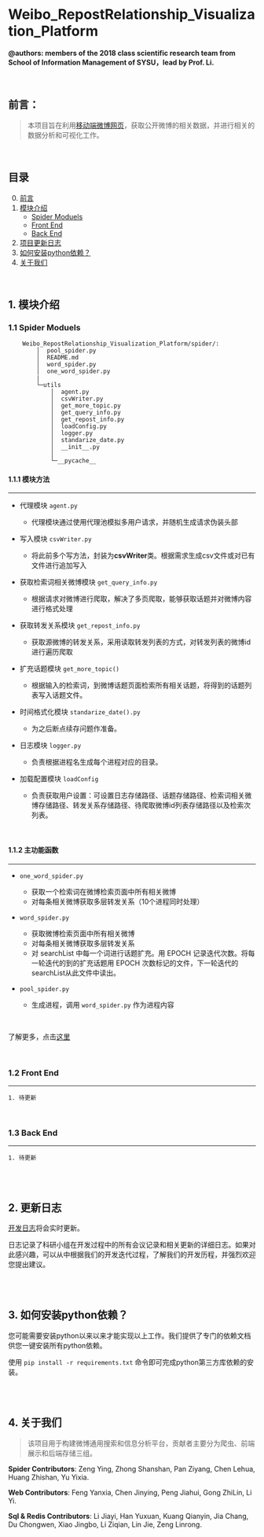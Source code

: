 # Weibo_RepostRelationship_Visualization_Platform
**@authors: members of the 2018 class scientific research team from School of Information Management of SYSU，lead by Prof. Li.**

<br>

## <span id="qianyan">前言：</span>
> 本项目旨在利用[移动端微博网页](http://m.weibo.cn)，获取公开微博的相关数据，并进行相关的数据分析和可视化工作。

<br>

## 目录
0. [前言](#qianyan)
1. [模块介绍](#moduel)
    + [Spider Moduels](#spider)
    + [Front End](#frontend)
    + [Back End](#backend)
2. [项目更新日志](#updatedocument)
3. [如何安装python依赖？](#pythondependance)
4. [关于我们](#aboutus)

<br>

## <span id="moduel">1. 模块介绍</span>

### <span id="spider"> 1.1 Spider Moduels </span>

```
    Weibo_RepostRelationship_Visualization_Platform/spider/:
        │  pool_spider.py
        │  README.md
        │  word_spider.py
        │  one_word_spider.py
        |
        └─utils
            │  agent.py
            │  csvWriter.py
            │  get_more_topic.py
            │  get_query_info.py
            │  get_repost_info.py
            │  loadConfig.py
            │  logger.py
            │  standarize_date.py
            │  __init__.py
            │
            └─__pycache__
```

#### 1.1.1 模块方法
---
- 代理模块 `agent.py`

    - 代理模块通过使用代理池模拟多用户请求，并随机生成请求伪装头部
- 写入模块 `csvWriter.py`

    - 将此前多个写方法，封装为**csvWriter**类。根据需求生成csv文件或对已有文件进行追加写入
- 获取检索词相关微博模块 `get_query_info.py`

    - 根据请求对微博进行爬取，解决了多页爬取，能够获取话题并对微博内容进行格式处理
- 获取转发关系模块 `get_repost_info.py`

    - 获取源微博的转发关系，采用读取转发列表的方式，对转发列表的微博id进行遍历爬取
- 扩充话题模块 `get_more_topic()`

    - 根据输入的检索词，到微博话题页面检索所有相关话题，将得到的话题列表写入话题文件。
- 时间格式化模块 `standarize_date().py`

    - 为之后断点续存问题作准备。
- 日志模块 `logger.py`

    - 负责根据进程名生成每个进程对应的目录。
- 加载配置模块 `loadConfig`

    - 负责获取用户设置：可设置日志存储路径、话题存储路径、检索词相关微博存储路径、转发关系存储路径、待爬取微博id列表存储路径以及检索次列表。

<br>

#### 1.1.2 主功能函数
---
- `one_word_spider.py`
    - 获取一个检索词在微博检索页面中所有相关微博
    - 对每条相关微博获取多层转发关系（10个进程同时处理）

- `word_spider.py`
    - 获取微博检索页面中所有相关微博
    - 对每条相关微博获取多层转发关系
    - 对 searchList 中每一个词进行话题扩充。用 EPOCH 记录迭代次数。将每一轮迭代的到的扩充话题用 EPOCH 次数标记的文件，下一轮迭代的searchList从此文件中读出。

- `pool_spider.py`

    - 生成进程，调用 `word_spider.py` 作为进程内容


<br>

了解更多，点击[这里](spider/README.md)

<br>

### <span id="frontend">1.2 Front End</span>
---
    1. 待更新

<br>

### <span id="backend">1.3 Back End</span>
---
    1. 待更新
<br><br>

## <span id="updatedocument">2. 更新日志</span>
[开发日志](updateLog.md)将会实时更新。

日志记录了科研小组在开发过程中的所有会议记录和相关更新的详细日志。如果对此感兴趣，可以从中根据我们的开发迭代过程，了解我们的开发历程，并强烈欢迎您提出建议。

<br><br>

## <span id="pythondependance">3. 如何安装python依赖？</span>
您可能需要安装python以来以来才能实现以上工作。我们提供了专门的依赖文档供您一键安装所有python依赖。

使用 `pip install -r requirements.txt` 命令即可完成python第三方库依赖的安装。

<br><br>

## <span id="aboutus">4. 关于我们</span>
> 该项目用于构建微博通用搜索和信息分析平台，贡献者主要分为爬虫、前端展示和后端存储三组。

**Spider Contributors**: Zeng Ying, Zhong Shanshan, Pan Ziyang, Chen Lehua, Huang Zhishan, Yu Yixia.

**Web Contributors**: Feng Yanxia, Chen Jinying, Peng Jiahui, Gong ZhiLin, Li Yi.

**Sql & Redis Contributors**: Li Jiayi, Han Yuxuan, Kuang Qianyin, Jia Chang, Du Chongwen, Xiao Jingbo, Li Ziqian, Lin Jie, Zeng Linrong.
